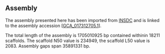 **Assembly**
--------

The assembly presented here has been imported from [INSDC](http://www.insdc.org) and is linked to the assembly accession [[GCA_017312705.1](http://www.ebi.ac.uk/ena/data/view/GCA_017312705.1)].

The total length of the assembly is 1705010925 bp contained withinin 18211 scaffolds.
The scaffold N50 value is 234949, the scaffold L50 value is 2083.
Assembly gaps span 35891331 bp.
